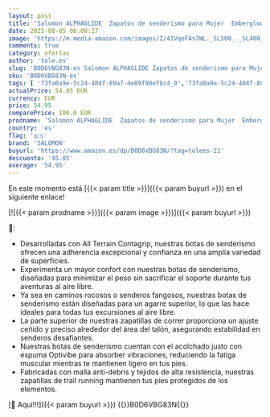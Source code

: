 ```yaml
---
layout: post
title: 'Salomon ALPHAGLIDE  Zapatos de senderismo para Mujer  Emberglow White Rouge Red  40 EU'
date: 2025-08-05 06:08:27
image: 'https://m.media-amazon.com/images/I/41VqeFAs7WL._SL500_._SL400_.jpg'
comments: true
category: ofertas
author: 'tole.es'
slug: 'B0D6VBG83N-es Salomon ALPHAGLIDE Zapatos de senderismo para Mujer...'
sku: 'B0D6VBG83N-es'
tags: [ '73fa0a9e-5c24-404f-89a7-de09f90ef8c4_0','73fa0a9e-5c24-404f-89a7-de09f90ef8c4_101','Arborist Merchandising Root','Calzado de senderismo para mujer','Calzado deportivo para mujer','Compre 2, obtenga un 10 % de descuento','Compre 2, obtenga un 10 % de descuento 2','Deportes y aire libre','Moda','Moda Mujer','Self Service','Special Features Stores','Tienda Salomon','Top Brands Fashion Selection','Top brands','Wardrobe Essentials','Wardrobe Essentials - Shoes','Women','Zapatillas de senderismo para mujer','Zapatillas deportivas y de moda para mujer','Zapatos para mujer','c8538d25-3af9-48d3-aeff-5f3ce5572a36_0','c8538d25-3af9-48d3-aeff-5f3ce5572a36_1001','c8538d25-3af9-48d3-aeff-5f3ce5572a36_1701','c8538d25-3af9-48d3-aeff-5f3ce5572a36_2101','c8538d25-3af9-48d3-aeff-5f3ce5572a36_3301','c8538d25-3af9-48d3-aeff-5f3ce5572a36_3901','c8538d25-3af9-48d3-aeff-5f3ce5572a36_5001','salomon','top brands_shoes','zapatos','🇪🇸', ]
actualPrice: 54.95 EUR
currency: EUR
price: 54.95
comparePrice: 100.0 EUR
prodname: 'Salomon ALPHAGLIDE  Zapatos de senderismo para Mujer  Emberglow White Rouge Red  40 EU'
country: 'es'
flag: '🇪🇸'
brand: 'SALOMON'
buyurl: 'https://www.amazon.es/dp/B0D6VBG83N/?tag=tolees-21'
descuento: '45.05'
average: '54.95'
---
```


En este momento está [{{< param title >}}]({{< param buyurl >}}) en el siguiente enlace!

[![{{< param prodname >}}]({{< param image >}})]({{< param buyurl >}})

🔎:

- Desarrolladas con All Terrain Contagrip, nuestras botas de senderismo ofrecen una adherencia excepcional y confianza en una amplia variedad de superficies.
- Experimenta un mayor confort con nuestras botas de senderismo, diseñadas para minimizar el peso sin sacrificar el soporte durante tus aventuras al aire libre.
- Ya sea en caminos rocosos o senderos fangosos, nuestras botas de senderismo están diseñadas para un agarre superior, lo que las hace ideales para todas tus excursiones al aire libre.
- La parte superior de nuestras zapatillas de correr proporciona un ajuste ceñido y preciso alrededor del área del talón, asegurando estabilidad en senderos desafiantes.
- Nuestras botas de senderismo cuentan con el acolchado justo con espuma Optivibe para absorber vibraciones, reduciendo la fatiga muscular mientras te mantienen ligero en tus pies.
- Fabricadas con malla anti-debris y tejidos de alta resistencia, nuestras zapatillas de trail running mantienen tus pies protegidos de los elementos.

[🛒 Aquí!!!]({{< param buyurl >}})
{{<world>}}B0D6VBG83N{{</world>}}
